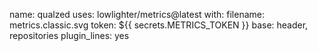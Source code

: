 name: qualzed
uses: lowlighter/metrics@latest
with:
  filename: metrics.classic.svg
  token: ${{ secrets.METRICS_TOKEN }}
  base: header, repositories
  plugin_lines: yes
